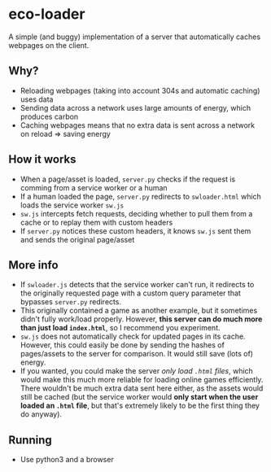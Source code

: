 # eco-loader
 A simple (and buggy) implementation of a server that automatically caches webpages on the client.
## Why?
- Reloading webpages (taking into account 304s and automatic caching) uses data
- Sending data across a network uses large amounts of energy, which produces carbon
- Caching webpages means that no extra data is sent across a network on reload => saving energy
## How it works
- When a page/asset is loaded, `server.py` checks if the request is comming from a service worker or a human
- If a human loaded the page, `server.py` redirects to `swloader.html` which loads the service worker `sw.js`
- `sw.js` intercepts fetch requests, deciding whether to pull them from a cache or to replay them with custom headers
- If `server.py` notices these custom headers, it knows `sw.js` sent them and sends the original page/asset
## More info
- If `swloader.js` detects that the service worker can't run, it redirects to the originally requested page with a custom query parameter that bypasses `server.py` redirects.
- This originally contained a game as another example, but it sometimes didn't fully work/load properly. However, **this server can do much more than just load `index.html`**, so I recommend you experiment.
- `sw.js` does not automatically check for updated pages in its cache. However, this could easily be done by sending the hashes of pages/assets to the server for comparison. It would still save (lots of) energy.
- If you wanted, you could make the server *only load `.html` files*, which would make this much more reliable for loading online games efficiently. There wouldn't be much extra data sent here either, as the assets would still be cached (but the service worker would **only start when the user loaded an `.html` file**, but that's extremely likely to be the first thing they do anyway).
## Running
- Use python3 and a browser